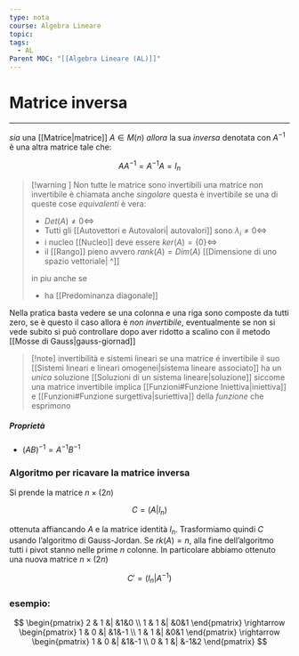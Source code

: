 ```yaml
---
type: nota
course: Algebra Lineare
topic: 
tags:
  - AL
Parent MOC: "[[Algebra Lineare (AL)]]"
---
```


# Matrice inversa
---
_sia_ una [[Matrice|matrice]] $A \in M(n)$ 
_allora_ la sua _inversa_ denotata con $A^{-1}$ è una altra matrice tale che:

$$
AA^{-1}=A^{-1}A=I_n
$$

> [!warning ] Non tutte le matrice sono invertibili
>una matrice non invertibile è chiamata anche _singolare_ questa è invertibile se una di queste cose _equivalenti_  è vera:
>- $Det(A) \not= 0 \iff$
>- Tutti gli [[Autovettori e Autovalori| autovalori]] sono $\lambda_i \not = 0 \iff$
>- i nucleo [[Nucleo]] deve essere $ker (A) = \{0\} \iff$
>-  il  [[Rango]] pieno avvero $rank(A) = Dim(A)$  [[Dimensione di uno spazio vettoriale| ^]] 
>
>in piu anche se 
>- ha [[Predominanza diagonale]]
>


Nella pratica basta vedere se una colonna e una riga sono composte da tutti zero, se è questo il caso allora è _non invertibile_, eventualmente se non si vede subito si può controllare dopo aver ridotto a scalino con il metodo [[Mosse di Gauss|gauss-giornad]]


> [!note] invertibilità e sistemi lineari
> se una matrice é invertibile il suo [[Sistemi lineari e lineari omogenei|sistema lineare associato]] ha un _unica_ soluzione [[Soluzioni di un sistema lineare|soluzione]] siccome una matrice invertibile implica [[Funzioni#Funzione Iniettiva|iniettiva]] e [[Funzioni#Funzione surgettiva|suriettiva]] della _funzione_ che esprimono

##### Proprietà
- $(AB)^{-1} = A^{-1} B^{-1}$

### Algoritmo per ricavare la matrice inversa

 Si prende la matrice $n × (2n)$

$$
C = (A|l_n)
$$

ottenuta affiancando $A$ e la matrice identità $l_n$. Trasformiamo quindi $C$ usando l’algoritmo di Gauss-Jordan. Se $rk(A) = n$, alla fine dell’algoritmo tutti i pivot stanno nelle prime $n$ colonne. In particolare abbiamo ottenuto una nuova matrice $n × (2n)$

$$
 C' = (I_n | A^{-1})
$$

### esempio:

$$
\begin{pmatrix}
2 & 1 &| &1&0 \\
1 & 1 &| &0&1
\end{pmatrix}
\rightarrow
\begin{pmatrix}
1 & 0 &| &1&-1 \\
1 & 1 &| &0&1
\end{pmatrix}
\rightarrow
\begin{pmatrix}
1 & 0 &| &1&-1 \\
0 & 1 &| &-1&2
\end{pmatrix}
$$

